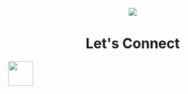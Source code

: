 <p align="center">
  <img src=https://capsule-render.vercel.app/api?type=waving&height=150&color=gradient&text=Hey,%20Everyone!&descAlign=50"/>
</p>

<h1 align="center"><b>Let's Connect</b></h1>

<a href="www.linkedin.com/in/joshuaabrahamuoh">
  <img height="50" src="![image](https://github.com/user-attachments/assets/ca2a1c88-2b53-4963-9422-3a354d0383ab)
"/>
</a>

<!--
**joshuaa44/joshuaa44** is a ✨ _special_ ✨ repository because its `README.md` (this file) appears on your GitHub profile.
